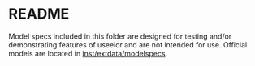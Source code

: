 # README

Model specs included in this folder are designed for testing and/or demonstrating features of useeior and are not intended for use.
Official models are located in [inst/extdata/modelspecs](../inst/extdata/modelspecs).
